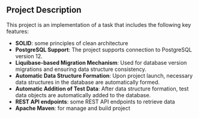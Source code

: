 ## Project Description
This project is an implementation of a task that includes the following key features:

- ****SOLID****: some principles of clean architecture
- ****PostgreSQL Support****: The project supports connection to PostgreSQL version 12.
- ****Liquibase-based Migration Mechanism****: Used for database version migrations and ensuring data structure consistency.
- ****Automatic Data Structure Formation****: Upon project launch, necessary data structures in the database are automatically formed.
- ****Automatic Addition of Test Data****: After data structure formation, test data objects are automatically added to the database.
- ****REST API endpoints****: some REST API endpoints to retrieve data
- ****Apache Maven****: for manage and build project 


